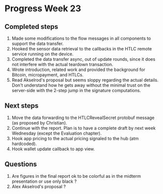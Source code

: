 # Progress Week 23

## Completed steps
1. Made some modifications to the flow messages in all components to support the data transfer.
2. Hooked the sensor data retrieval to the callbacks in the HTLC remote service running on the device.
3. Completed the data transfer async, out of update rounds, since it does not interfere with the
actual teardown transaction.
3. Wrote introduction, related work and provided the background for Bitcoin, micropayment, and HTLCs.
3. Read Akselrod's proposal but seems sloppy regarding the actual details. Don't understand
how he gets away without the minimal trust on the server-side with the 2-step jump in the signature computations.

## Next steps
1. Move the data forwarding to the HTLCRevealSecret protobuf message (as proposed by Christian).
2. Continue with the report. Plan is to have a complete draft by next week Wednesday (except the Evaluation chapter).
3. Hook app pricing to the actual pricing signaled to the hub (atm hardcoded).
4. Hook wallet update callback to app view.

## Questions
1. Are figures in the final report ok to be colorful as in the midterm presentation or use only black ?
2. Alex Akselrod's proposal ?